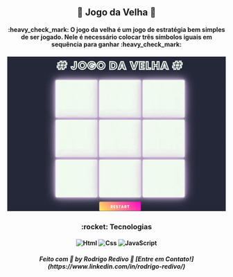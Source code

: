 ###### <h2 align="center">🚀 Jogo da Velha 🚀</h2>

<h4 align="center"> 
	 :heavy_check_mark: O jogo da velha é um jogo de estratégia bem simples de ser jogado. Nele é necessário colocar três símbolos iguais em sequência para ganhar :heavy_check_mark:
</h4>

<h4 align="center">
    <img alt="Jogo da Velha" title="Jogo Da Velha" src="https://raw.githubusercontent.com/RodrigoRedivo/jogoDaVelha/master/assets/jogoDaVelha.gif" width="800px" />
</h4>

<h3 align="center"> 
	:rocket: Tecnologias 
</h3>

<h4 align="center">
  <img alt="Html" title="Html" src="https://cdn.pixabay.com/photo/2017/08/05/11/16/logo-2582748_960_720.png" width="80px" />
  <img alt="Css" title="Css" src="https://cdn.pixabay.com/photo/2017/08/05/11/16/logo-2582747_960_720.png" width="80px" />
  <img alt="JavaScript" title="JavaScript" src="https://www.ioanavladau.com/imgs/circle-js-v2.png" width="80px" />
</h4>

<h5 align="center"> 
Feito com 💜 by Rodrigo Redivo 🤝 [Entre em Contato!](https://www.linkedin.com/in/rodrigo-redivo/)
</h5>
